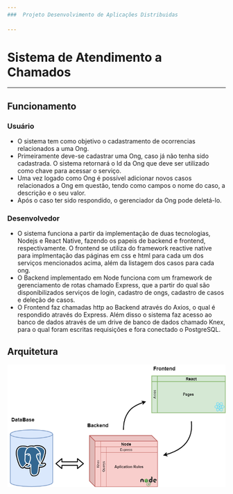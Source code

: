 ```yaml
---
###  Projeto Desenvolvimento de Aplicações Distribuidas

---
```


# Sistema de Atendimento a Chamados

---

## Funcionamento

### Usuário

- O sistema tem como objetivo o cadastramento de ocorrencias relacionados a uma Ong. 
- Primeiramente deve-se cadastrar uma Ong, caso já não tenha sido cadastrada. O sistema retornará o Id da Ong que deve ser utilizado como chave para acessar o serviço. 
- Uma vez logado como Ong é possível adicionar novos casos relacionados a Ong em questão, tendo como campos o nome do caso, a descrição e o seu valor.
- Após o caso ter sido respondido, o gerenciador da Ong pode deletá-lo.

### Desenvolvedor

- O sistema funciona a partir da implementação de duas tecnologias, Nodejs e React Native, fazendo os papeis de backend e frontend, respectivamente. O frontend se utiliza do framework reactive native para implmentação das páginas em css e html para cada um dos serviços mencionados acima, além da listagem dos casos para cada ong. 
- O Backend implementado em Node funciona com um framework de gerenciamento de rotas chamado Express, que a partir do qual são disponibilizados serviços de login, cadastro de ongs, cadastro de casos e deleção de casos.
- O Frontend faz chamadas http ao Backend através do Axios, o qual é respondido através do Express.
Além disso o sistema faz acesso ao banco de dados através de um drive de banco de dados chamado Knex, para o qual foram escritas requisições e fora conectado o PostgreSQL.


## Arquitetura

![diagram](https://github.com/mcesarpl/DADProject/blob/master/doc/images/Diagram.png)
